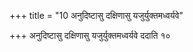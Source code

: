 +++
title = "10 अनुदिष्टासु दक्षिणासु यजुर्युक्तमध्वर्यवे"

+++
अनुदिष्टासु दक्षिणासु यजुर्युक्तमध्वर्यवे ददाति १०